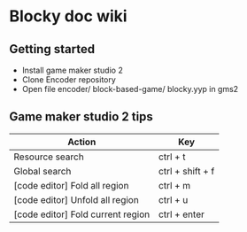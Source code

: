 # Blocky doc wiki

## Getting started

* Install game maker studio 2
* Clone Encoder repository
* Open file encoder/ block-based-game/ blocky.yyp in gms2

## Game maker studio 2 tips

| Action                            | Key              |
| --------------------------------- | ---------------- |
| Resource search                   | ctrl + t         |
| Global search                     | ctrl + shift + f |
| [code editor] Fold all region     | ctrl + m         |
| [code editor] Unfold all region   | ctrl + u         |
| [code editor] Fold current region | ctrl + enter     |

